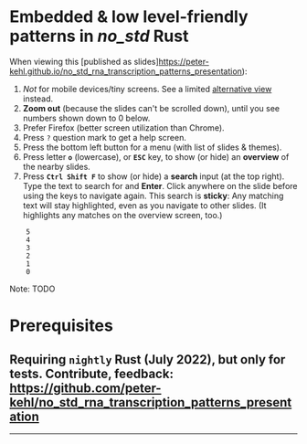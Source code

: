 # Embedded & low level-friendly patterns in _no_std_ Rust
When viewing this [published as
slides]https://peter-kehl.github.io/no_std_rna_transcription_patterns_presentation):
 1. _Not_ for mobile devices/tiny screens. See a limited
    [alternative
    view](https://github.com/peter-kehl/embedded_low_level_rust/blob/main/README.md)
    instead.
 2. **Zoom out** (because the slides can't be scrolled down), until you see
    numbers shown down to 0 below.
 3. Prefer Firefox (better screen utilization than Chrome).
 4. Press `?` question mark to get a help screen.
 5. Press the bottom left button for a menu (with list of slides & themes).
 6. Press letter **`o`** (lowercase), or **`ESC`** key, to show (or hide) an
    **overview** of the nearby slides.
 7. Press **`Ctrl Shift F`** to show (or hide) a **search** input (at the top
    right). Type the text to search for and **Enter**. Click anywhere on the
    slide before using the keys to navigate again. This search is **sticky**:
    Any matching text will stay highlighted, even as you navigate to other
    slides. (It highlights any matches on the overview screen, too.)
```
    5
    4
    3
    2
    1
    0
```

Note: TODO
# Prerequisites
Requiring `nightly` Rust (July 2022), but only for tests.
Contribute, feedback: https://github.com/peter-kehl/no_std_rna_transcription_patterns_presentation
---

---